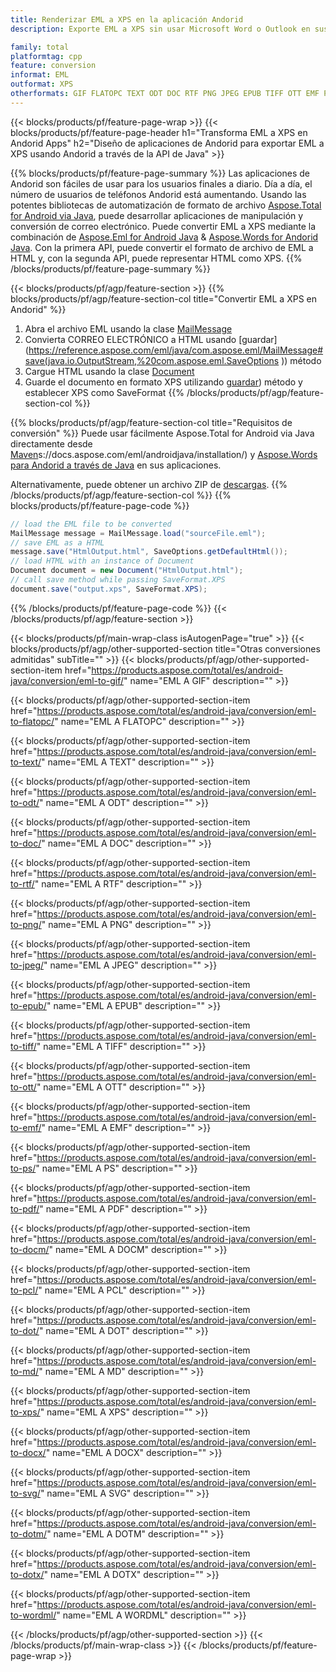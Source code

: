 ```yaml
---
title: Renderizar EML a XPS en la aplicación Andorid
description: Exporte EML a XPS sin usar Microsoft Word o Outlook en sus aplicaciones Andorid

family: total
platformtag: cpp
feature: conversion
informat: EML
outformat: XPS
otherformats: GIF FLATOPC TEXT ODT DOC RTF PNG JPEG EPUB TIFF OTT EMF PS PDF DOCM PCL DOT MD BMP DOCX SVG DOTM DOTX WORDML
---
```

{{< blocks/products/pf/feature-page-wrap >}}
{{< blocks/products/pf/feature-page-header h1="Transforma EML a XPS en Andorid Apps" h2="Diseño de aplicaciones de Andorid para exportar EML a XPS usando Andorid a través de la API de Java" >}}

{{% blocks/products/pf/feature-page-summary %}}
Las aplicaciones de Andorid son fáciles de usar para los usuarios finales a diario. Día a día, el número de usuarios de teléfonos Andorid está aumentando. Usando las potentes bibliotecas de automatización de formato de archivo [Aspose.Total for Android via Java](https://products.aspose.com/total/android-java/), puede desarrollar aplicaciones de manipulación y conversión de correo electrónico. Puede convertir EML a XPS mediante la combinación de [Aspose.Eml for Android Java](https://products.aspose.com/eml/android-java/) & [Aspose.Words for Andorid Java](https://products.aspose.com/words/android-java/). Con la primera API, puede convertir el formato de archivo de EML a HTML y, con la segunda API, puede representar HTML como XPS. 
{{% /blocks/products/pf/feature-page-summary  %}}

{{< blocks/products/pf/agp/feature-section >}}
{{% blocks/products/pf/agp/feature-section-col title="Convertir EML a XPS en Andorid" %}}
1. Abra el archivo EML usando la clase [MailMessage](https://reference.aspose.com/eml/java/com.aspose.eml/mailmessage)
2. Convierta CORREO ELECTRÓNICO a HTML usando [guardar](https://reference.aspose.com/eml/java/com.aspose.eml/MailMessage#save(java.io.OutputStream,%20com.aspose.eml.SaveOptions )) método
3. Cargue HTML usando la clase [Document](https://reference.aspose.com/words/java/com.aspose.words/Document)
4. Guarde el documento en formato XPS utilizando [guardar](https://reference.aspose.com/words/java/com.aspose.words/Document#save(java.lang.String,com.aspose.words.SaveOptions) )) método y establecer XPS como SaveFormat
{{% /blocks/products/pf/agp/feature-section-col %}}

{{% blocks/products/pf/agp/feature-section-col title="Requisitos de conversión" %}}
Puede usar fácilmente Aspose.Total for Android via Java directamente desde [Maven](https://releases.aspose.com/total/java/)s://docs.aspose.com/eml/androidjava/installation/) y [Aspose.Words para Andorid a través de Java](https://docs.aspose.com/words/java/install-aspose-words-for-android-via-java/#install-asposewords-for-android-via-java-from-maven-repository) en sus aplicaciones.

Alternativamente, puede obtener un archivo ZIP de [descargas](https://releases.aspose.com/total/androidjava).
{{% /blocks/products/pf/agp/feature-section-col %}}
{{% blocks/products/pf/feature-page-code %}}
```cs
// load the EML file to be converted
MailMessage message = MailMessage.load("sourceFile.eml"); 
// save EML as a HTML 
message.save("HtmlOutput.html", SaveOptions.getDefaultHtml());
// load HTML with an instance of Document
Document document = new Document("HtmlOutput.html");
// call save method while passing SaveFormat.XPS
document.save("output.xps", SaveFormat.XPS); 
```

{{% /blocks/products/pf/feature-page-code %}}
{{< /blocks/products/pf/agp/feature-section >}}

{{< blocks/products/pf/main-wrap-class isAutogenPage="true" >}}
{{< blocks/products/pf/agp/other-supported-section title="Otras conversiones admitidas" subTitle="" >}}
{{< blocks/products/pf/agp/other-supported-section-item href="https://products.aspose.com/total/es/android-java/conversion/eml-to-gif/" name="EML A GIF" description="" >}}

{{< blocks/products/pf/agp/other-supported-section-item href="https://products.aspose.com/total/es/android-java/conversion/eml-to-flatopc/" name="EML A FLATOPC" description="" >}}

{{< blocks/products/pf/agp/other-supported-section-item href="https://products.aspose.com/total/es/android-java/conversion/eml-to-text/" name="EML A TEXT" description="" >}}

{{< blocks/products/pf/agp/other-supported-section-item href="https://products.aspose.com/total/es/android-java/conversion/eml-to-odt/" name="EML A ODT" description="" >}}

{{< blocks/products/pf/agp/other-supported-section-item href="https://products.aspose.com/total/es/android-java/conversion/eml-to-doc/" name="EML A DOC" description="" >}}

{{< blocks/products/pf/agp/other-supported-section-item href="https://products.aspose.com/total/es/android-java/conversion/eml-to-rtf/" name="EML A RTF" description="" >}}

{{< blocks/products/pf/agp/other-supported-section-item href="https://products.aspose.com/total/es/android-java/conversion/eml-to-png/" name="EML A PNG" description="" >}}

{{< blocks/products/pf/agp/other-supported-section-item href="https://products.aspose.com/total/es/android-java/conversion/eml-to-jpeg/" name="EML A JPEG" description="" >}}

{{< blocks/products/pf/agp/other-supported-section-item href="https://products.aspose.com/total/es/android-java/conversion/eml-to-epub/" name="EML A EPUB" description="" >}}

{{< blocks/products/pf/agp/other-supported-section-item href="https://products.aspose.com/total/es/android-java/conversion/eml-to-tiff/" name="EML A TIFF" description="" >}}

{{< blocks/products/pf/agp/other-supported-section-item href="https://products.aspose.com/total/es/android-java/conversion/eml-to-ott/" name="EML A OTT" description="" >}}

{{< blocks/products/pf/agp/other-supported-section-item href="https://products.aspose.com/total/es/android-java/conversion/eml-to-emf/" name="EML A EMF" description="" >}}

{{< blocks/products/pf/agp/other-supported-section-item href="https://products.aspose.com/total/es/android-java/conversion/eml-to-ps/" name="EML A PS" description="" >}}

{{< blocks/products/pf/agp/other-supported-section-item href="https://products.aspose.com/total/es/android-java/conversion/eml-to-pdf/" name="EML A PDF" description="" >}}

{{< blocks/products/pf/agp/other-supported-section-item href="https://products.aspose.com/total/es/android-java/conversion/eml-to-docm/" name="EML A DOCM" description="" >}}

{{< blocks/products/pf/agp/other-supported-section-item href="https://products.aspose.com/total/es/android-java/conversion/eml-to-pcl/" name="EML A PCL" description="" >}}

{{< blocks/products/pf/agp/other-supported-section-item href="https://products.aspose.com/total/es/android-java/conversion/eml-to-dot/" name="EML A DOT" description="" >}}

{{< blocks/products/pf/agp/other-supported-section-item href="https://products.aspose.com/total/es/android-java/conversion/eml-to-md/" name="EML A MD" description="" >}}

{{< blocks/products/pf/agp/other-supported-section-item href="https://products.aspose.com/total/es/android-java/conversion/eml-to-xps/" name="EML A XPS" description="" >}}

{{< blocks/products/pf/agp/other-supported-section-item href="https://products.aspose.com/total/es/android-java/conversion/eml-to-docx/" name="EML A DOCX" description="" >}}

{{< blocks/products/pf/agp/other-supported-section-item href="https://products.aspose.com/total/es/android-java/conversion/eml-to-svg/" name="EML A SVG" description="" >}}

{{< blocks/products/pf/agp/other-supported-section-item href="https://products.aspose.com/total/es/android-java/conversion/eml-to-dotm/" name="EML A DOTM" description="" >}}

{{< blocks/products/pf/agp/other-supported-section-item href="https://products.aspose.com/total/es/android-java/conversion/eml-to-dotx/" name="EML A DOTX" description="" >}}

{{< blocks/products/pf/agp/other-supported-section-item href="https://products.aspose.com/total/es/android-java/conversion/eml-to-wordml/" name="EML A WORDML" description="" >}}


{{< /blocks/products/pf/agp/other-supported-section >}}
{{< /blocks/products/pf/main-wrap-class >}}
{{< /blocks/products/pf/feature-page-wrap >}}